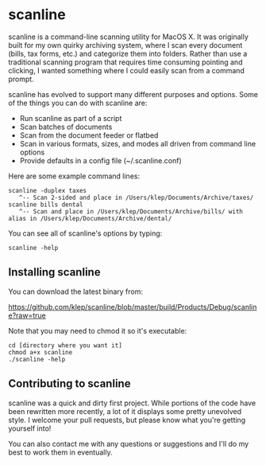 scanline
========

scanline is a command-line scanning utility for MacOS X. It was originally built for my own quirky archiving system, where I scan every document (bills, tax forms, etc.) and categorize them into folders. Rather than use a traditional scanning program that requires time consuming pointing and clicking, I wanted something where I could easily scan from a command prompt.

scanline has evolved to support many different purposes and options. Some of the things you can do with scanline are:

* Run scanline as part of a script
* Scan batches of documents
* Scan from the document feeder or flatbed
* Scan in various formats, sizes, and modes all driven from command line options
* Provide defaults in a config file (~/.scanline.conf)

Here are some example command lines:

```
scanline -duplex taxes
   ^-- Scan 2-sided and place in /Users/klep/Documents/Archive/taxes/
scanline bills dental
   ^-- Scan and place in /Users/klep/Documents/Archive/bills/ with alias in /Users/klep/Documents/Archive/dental/
```
   
You can see all of scanline's options by typing:

```
scanline -help
```

## Installing scanline

You can download the latest binary from:

https://github.com/klep/scanline/blob/master/build/Products/Debug/scanline?raw=true

Note that you may need to chmod it so it's executable:

```
cd [directory where you want it]
chmod a+x scanline
./scanline -help
```

## Contributing to scanline

scanline was a quick and dirty first project. While portions of the code have been rewritten more recently, a lot of it displays some pretty unevolved style. I welcome your pull requests, but please know what you're getting yourself into!

You can also contact me with any questions or suggestions and I'll do my best to work them in eventually.




